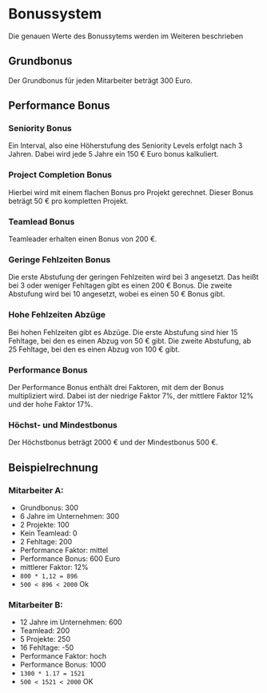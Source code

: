 # Bonussystem
Die genauen Werte des Bonussytems werden im Weiteren beschrieben

## Grundbonus
Der Grundbonus für jeden Mitarbeiter beträgt 300 Euro.

## Performance Bonus
### Seniority Bonus
Ein Interval, also eine Höherstufung des Seniority Levels erfolgt nach 3 Jahren.
Dabei wird jede 5 Jahre ein 150 € Euro bonus kalkuliert.

### Project Completion Bonus
Hierbei wird mit einem flachen Bonus pro Projekt gerechnet.
Dieser Bonus beträgt 50 € pro kompletten Projekt.

### Teamlead Bonus
Teamleader erhalten einen Bonus von 200 €.

### Geringe Fehlzeiten Bonus
Die erste Abstufung der geringen Fehlzeiten wird bei 3 angesetzt.
Das heißt bei 3 oder weniger Fehltagen gibt es einen 200 € Bonus.
Die zweite Abstufung wird bei 10 angesetzt, wobei es einen 50 € Bonus gibt.

### Hohe Fehlzeiten Abzüge
Bei hohen Fehlzeiten gibt es Abzüge.
Die erste Abstufung sind hier 15 Fehltage, bei den es einen Abzug von 50 € gibt.
Die zweite Abstufung, ab 25 Fehltage, bei den es einen Abzug von 100 € gibt.

### Performance Bonus
Der Performance Bonus enthält drei Faktoren, mit dem der Bonus multipliziert wird. 
Dabei ist der niedrige Faktor 7%, der mittlere Faktor 12% und der hohe Faktor 17%.

### Höchst- und Mindestbonus
Der Höchstbonus beträgt 2000 € und der Mindestbonus 500 €.

## Beispielrechnung
### Mitarbeiter A:
- Grundbonus: 300
- 6 Jahre im Unternehmen: 300
- 2 Projekte: 100
- Kein Teamlead: 0
- 2 Fehltage: 200
- Performance Faktor: mittel
- Performance Bonus: 600 Euro
- mittlerer Faktor: 12%
- `800 * 1,12 = 896`
- `500 < 896 < 2000` Ok

### Mitarbeiter B:
- 12 Jahre im Unternehmen: 600
- Teamlead: 200
- 5 Projekte: 250
- 16 Fehltage: -50
- Performance Faktor: hoch
- Performance Bonus: 1000
- `1300 * 1.17 = 1521`
- `500 < 1521 < 2000` OK